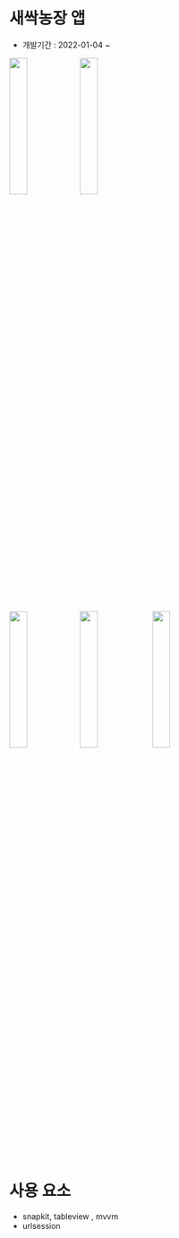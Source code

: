 # 새싹농장 앱 

- 개발기간 : 2022-01-04 ~ 

<img src ="https://user-images.githubusercontent.com/26668309/149769812-5ba2058a-e1eb-4392-a30a-641e4b474b11.png" width=25%><img src ="https://user-images.githubusercontent.com/26668309/149769916-5e69cee0-9d09-49f4-bba2-498aa08dad28.png" width=25%> 

<img src ="https://user-images.githubusercontent.com/26668309/149772181-2fd28b2d-25b7-4336-b4d5-4d6888570e83.png" width=25%><img src ="https://user-images.githubusercontent.com/26668309/149772256-03b0a4f3-daf7-483a-a012-620c17beb16d.png" width=25%>
<img src ="https://user-images.githubusercontent.com/26668309/149772263-cca5dcc7-eba5-4776-b014-3d16f026de30.png" width=25%>



# 사용 요소
- snapkit, tableview , mvvm
- urlsession

